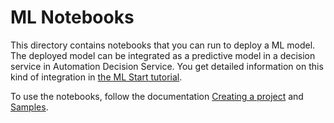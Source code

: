 # ML Notebooks

This directory contains notebooks that you can run to deploy a ML model. The deployed model can be integrated as a predictive model in a decision service in Automation Decision Service.
You get detailed information on this kind of integration in [the ML Start tutorial](https://github.com/icp4a/automation-decision-services-samples/tree/20.0.3/samples/MLStart).

To use the notebooks, follow the documentation [Creating a project](https://dataplatform.cloud.ibm.com/docs/content/wsj/getting-started/projects.html?audience=wdp) and [Samples](https://dataplatform.cloud.ibm.com/docs/content/wsj/analyze-data/ml-samples-overview.html).
